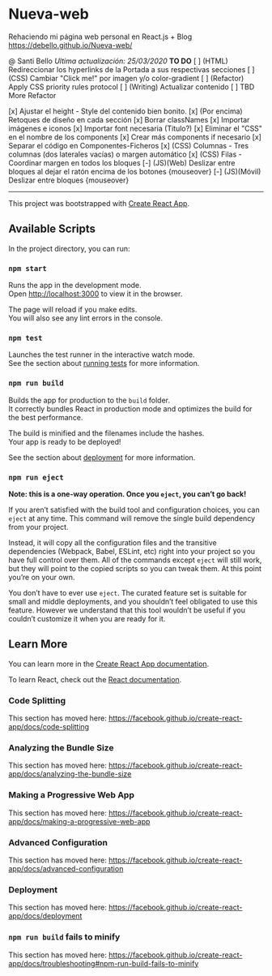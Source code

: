 # Nueva-web
Rehaciendo mi página web personal en React.js + Blog
https://debello.github.io/Nueva-web/

@ Santi Bello
*Ultima actualización: 25/03/2020*
**TO DO**
[ ] (HTML) Redireccionar los hyperlinks de la Portada a sus respectivas secciones
[ ] (CSS) Cambiar "Click me!" por imagen y/o color-gradient
[ ] (Refactor) Apply CSS priority rules protocol
[ ] (Writing) Actualizar contenido
[ ] TBD More Refactor

[x] Ajustar el height - Style del contenido bien bonito.
[x] (Por encima) Retoques de diseño en cada sección
[x] Borrar classNames
[x] Importar imágenes e iconos 
[x] Importar font necesaria (Titulo?)
[x] Eliminar el "CSS" en el nombre de los components
[x] Crear más components if necesario
[x] Separar el código en Componentes-Ficheros
[x] (CSS) Columnas - Tres columnas (dos laterales vacías) o margen automático
[x] (CSS) Filas - Coordinar margen en todos los bloques
[-] (JS)(Web) Deslizar entre bloques al dejar el ratón encima de los botones {mouseover}
[-] (JS)(Móvil) Deslizar entre bloques {mouseover}




-------------------------------------------------------------------------

This project was bootstrapped with [Create React App](https://github.com/facebook/create-react-app).

## Available Scripts

In the project directory, you can run:

### `npm start`

Runs the app in the development mode.<br />
Open [http://localhost:3000](http://localhost:3000) to view it in the browser.

The page will reload if you make edits.<br />
You will also see any lint errors in the console.

### `npm test`

Launches the test runner in the interactive watch mode.<br />
See the section about [running tests](https://facebook.github.io/create-react-app/docs/running-tests) for more information.

### `npm run build`

Builds the app for production to the `build` folder.<br />
It correctly bundles React in production mode and optimizes the build for the best performance.

The build is minified and the filenames include the hashes.<br />
Your app is ready to be deployed!

See the section about [deployment](https://facebook.github.io/create-react-app/docs/deployment) for more information.

### `npm run eject`

**Note: this is a one-way operation. Once you `eject`, you can’t go back!**

If you aren’t satisfied with the build tool and configuration choices, you can `eject` at any time. This command will remove the single build dependency from your project.

Instead, it will copy all the configuration files and the transitive dependencies (Webpack, Babel, ESLint, etc) right into your project so you have full control over them. All of the commands except `eject` will still work, but they will point to the copied scripts so you can tweak them. At this point you’re on your own.

You don’t have to ever use `eject`. The curated feature set is suitable for small and middle deployments, and you shouldn’t feel obligated to use this feature. However we understand that this tool wouldn’t be useful if you couldn’t customize it when you are ready for it.

## Learn More

You can learn more in the [Create React App documentation](https://facebook.github.io/create-react-app/docs/getting-started).

To learn React, check out the [React documentation](https://reactjs.org/).

### Code Splitting

This section has moved here: https://facebook.github.io/create-react-app/docs/code-splitting

### Analyzing the Bundle Size

This section has moved here: https://facebook.github.io/create-react-app/docs/analyzing-the-bundle-size

### Making a Progressive Web App

This section has moved here: https://facebook.github.io/create-react-app/docs/making-a-progressive-web-app

### Advanced Configuration

This section has moved here: https://facebook.github.io/create-react-app/docs/advanced-configuration

### Deployment

This section has moved here: https://facebook.github.io/create-react-app/docs/deployment

### `npm run build` fails to minify

This section has moved here: https://facebook.github.io/create-react-app/docs/troubleshooting#npm-run-build-fails-to-minify
